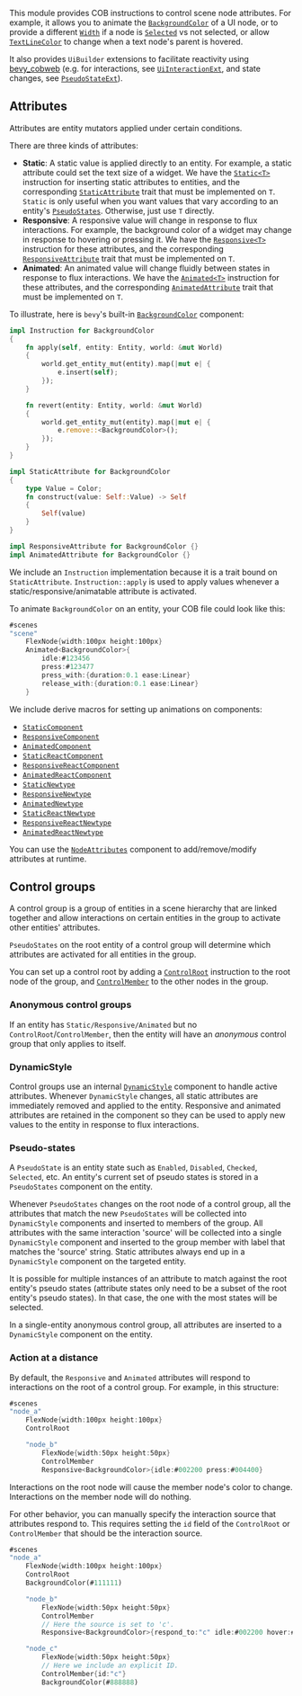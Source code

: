 This module provides COB instructions to control scene node attributes. For example, it allows you to animate the [`BackgroundColor`](bevy::prelude::BackgroundColor) of a UI node, or to provide a different [`Width`](bevy_cobweb_ui::prelude::Width) if a node is [`Selected`](bevy_cobweb_ui::sickle::PseudoState::Selected) vs not selected, or allow [`TextLineColor`](bevy_cobweb_ui::prelude::TextLineColor) to change when a text node's parent is hovered.

It also provides `UiBuilder` extensions to facilitate reactivity using [bevy_cobweb](https://github.com/UkoeHB/bevy_cobweb) (e.g. for interactions, see [`UiInteractionExt`](bevy_cobweb_ui::prelude::UiInteractionExt), and state changes, see [`PseudoStateExt`](bevy_cobweb_ui::prelude::PseudoStateExt)).


## Attributes

Attributes are entity mutators applied under certain conditions.

There are three kinds of attributes:
- **Static**: A static value is applied directly to an entity. For example, a static attribute could set the text size of a widget. We have the [`Static<T>`](bevy_cobweb_ui::prelude::Static) instruction for inserting static attributes to entities, and the corresponding [`StaticAttribute`]((bevy_cobweb_ui::prelude::StaticAttribute)) trait that must be implemented on `T`. `Static` is only useful when you want values that vary according to an entity's [`PseudoStates`](bevy_cobweb_ui::sickle::PseudoStates). Otherwise, just use `T` directly.
- **Responsive**: A responsive value will change in response to flux interactions. For example, the background color of a widget may change in response to hovering or pressing it. We have the [`Responsive<T>`](bevy_cobweb_ui::prelude::Responsive) instruction for these attributes, and the corresponding [`ResponsiveAttribute`]((bevy_cobweb_ui::prelude::ResponsiveAttribute)) trait that must be implemented on `T`.
- **Animated**: An animated value will change fluidly between states in response to flux interactions. We have the [`Animated<T>`](bevy_cobweb_ui::prelude::Animated) instruction for these attributes, and the corresponding [`AnimatedAttribute`]((bevy_cobweb_ui::prelude::AnimatedAttribute)) trait that must be implemented on `T`.

To illustrate, here is `bevy`'s built-in [`BackgroundColor`](bevy::prelude::BackgroundColor) component:
```rust
impl Instruction for BackgroundColor
{
    fn apply(self, entity: Entity, world: &mut World)
    {
        world.get_entity_mut(entity).map(|mut e| {
            e.insert(self);
        });
    }

    fn revert(entity: Entity, world: &mut World)
    {
        world.get_entity_mut(entity).map(|mut e| {
            e.remove::<BackgroundColor>();
        });
    }
}

impl StaticAttribute for BackgroundColor
{
    type Value = Color;
    fn construct(value: Self::Value) -> Self
    {
        Self(value)
    }
}

impl ResponsiveAttribute for BackgroundColor {}
impl AnimatedAttribute for BackgroundColor {}
```

We include an `Instruction` implementation because it is a trait bound on `StaticAttribute`. `Instruction::apply` is used to apply values whenever a static/responsive/animatable attribute is activated.

To animate `BackgroundColor` on an entity, your COB file could look like this:
```rust
#scenes
"scene"
    FlexNode{width:100px height:100px}
    Animated<BackgroundColor>{
        idle:#123456
        press:#123477
        press_with:{duration:0.1 ease:Linear}
        release_with:{duration:0.1 ease:Linear}
    }
```

We include derive macros for setting up animations on components:
- [`StaticComponent`](bevy_cobweb_ui::prelude::StaticComponent)
- [`ResponsiveComponent`](bevy_cobweb_ui::prelude::ResponsiveComponent)
- [`AnimatedComponent`](bevy_cobweb_ui::prelude::AnimatedComponent)
- [`StaticReactComponent`](bevy_cobweb_ui::prelude::StaticReactComponent)
- [`ResponsiveReactComponent`](bevy_cobweb_ui::prelude::ResponsiveReactComponent)
- [`AnimatedReactComponent`](bevy_cobweb_ui::prelude::AnimatedReactComponent)
- [`StaticNewtype`](bevy_cobweb_ui::prelude::StaticNewtype)
- [`ResponsiveNewtype`](bevy_cobweb_ui::prelude::ResponsiveNewtype)
- [`AnimatedNewtype`](bevy_cobweb_ui::prelude::AnimatedNewtype)
- [`StaticReactNewtype`](bevy_cobweb_ui::prelude::StaticReactNewtype)
- [`ResponsiveReactNewtype`](bevy_cobweb_ui::prelude::ResponsiveReactNewtype)
- [`AnimatedReactNewtype`](bevy_cobweb_ui::prelude::AnimatedReactNewtype)

You can use the [`NodeAttributes`](bevy_cobweb_ui::prelude::NodeAttributes) component to add/remove/modify attributes at runtime.


## Control groups

A control group is a group of entities in a scene hierarchy that are linked together and allow interactions on certain entities in the group to activate other entities' attributes.

`PseudoStates` on the root entity of a control group will determine which attributes are activated for all entities in the group.

You can set up a control root by adding a [`ControlRoot`](bevy_cobweb_ui::prelude::ControlRoot) instruction to the root node of the group, and [`ControlMember`](bevy_cobweb_ui::prelude::ControlMember) to the other nodes in the group.

### Anonymous control groups

If an entity has `Static/Responsive/Animated` but no `ControlRoot`/`ControlMember`, then the entity will have an *anonymous* control group that only applies to itself.

### DynamicStyle

Control groups use an internal [`DynamicStyle`](bevy_cobweb_ui::sickle::DynamicStyle) component to handle active attributes. Whenever `DynamicStyle` changes, all static attributes are immediately removed and applied to the entity. Responsive and animated attributes are retained in the component so they can be used to apply new values to the entity in response to flux interactions.

### Pseudo-states

A `PseudoState` is an entity state such as `Enabled`, `Disabled`, `Checked`, `Selected`, etc. An entity's current set of pseudo states is stored in a `PseudoStates` component on the entity.

Whenever `PseudoStates` changes on the root node of a control group, all the attributes that match the new `PseudoStates` will be collected into `DynamicStyle` components and inserted to members of the group. All attributes with the same interaction 'source' will be collected into a single `DynamicStyle` component and inserted to the group member with label that matches the 'source' string. Static attributes always end up in a `DynamicStyle` component on the targeted entity.

It is possible for multiple instances of an attribute to match against the root entity's pseudo states (attribute states only need to be a subset of the root entity's pseudo states). In that case, the one with the most states will be selected.

In a single-entity anonymous control group, all attributes are inserted to a `DynamicStyle` component on the entity.

### Action at a distance

By default, the `Responsive` and `Animated` attributes will respond to interactions on the root of a control group. For example, in this structure:

```rust
#scenes
"node_a"
    FlexNode{width:100px height:100px}
    ControlRoot

    "node_b"
        FlexNode{width:50px height:50px}
        ControlMember
        Responsive<BackgroundColor>{idle:#002200 press:#004400}
```

Interactions on the root node will cause the member node's color to change. Interactions on the member node will do nothing.

For other behavior, you can manually specify the interaction source that attributes respond to. This requires setting the `id` field of the `ControlRoot` or `ControlMember` that should be the interaction source.

```rust
#scenes
"node_a"
    FlexNode{width:100px height:100px}
    ControlRoot
    BackgroundColor(#111111)

    "node_b"
        FlexNode{width:50px height:50px}
        ControlMember
        // Here the source is set to 'c'.
        Responsive<BackgroundColor>{respond_to:"c" idle:#002200 hover:#004400}

    "node_c"
        FlexNode{width:50px height:50px}
        // Here we include an explicit ID.
        ControlMember{id:"c"}
        BackgroundColor(#888888)
```
